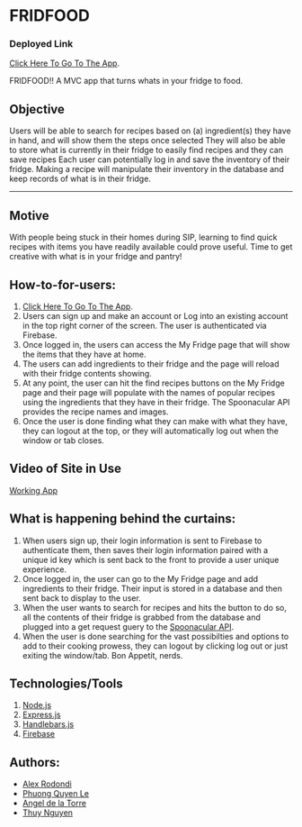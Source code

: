 # FRIDFOOD

### Deployed Link
[Click Here To Go To The App](https://fridfood-2020.herokuapp.com/).

FRIDFOOD!! A  MVC app that turns whats in your fridge to food.

## Objective

Users will be able to search for recipes based on (a) ingredient(s) they have in hand, and will show them the steps once selected
They will also be able to store what is currently in their fridge to easily find recipes and they can save recipes
Each user can potentially log in and save the inventory of their fridge. Making a recipe will manipulate their inventory in the database and keep records of what is in their fridge.

---

## Motive

With people being stuck in their homes during SIP, learning to find quick recipes with items you have readily available could prove useful. Time to get creative with what is in your fridge and pantry!

## How-to-for-users:

1. [Click Here To Go To The App](https://fridfood-2020.herokuapp.com/).
2. Users can sign up and make an account or Log into an existing account in the top right corner of the screen. The user is authenticated via Firebase.
3. Once logged in, the users can access the My Fridge page that will show the items that they have at home.
4. The users can add ingredients to their fridge and the page will reload with their fridge contents showing.
5. At any point, the user can hit the find recipes buttons on the My Fridge page and their page will populate with the names of popular recipes using the ingredients that they have in their fridge. The Spoonacular API provides the recipe names and images.
6. Once the user is done finding what they can make with what they have, they can logout at the top, or they will automatically log out when the window or tab closes.

## Video of Site in Use

[Working App](https://drive.google.com/file/d/1xsW0vCvNWL4vkZVEz3N18k36-s7lMue6/view)

## What is happening behind the curtains:
1. When users sign up, their login information is sent to Firebase to authenticate them, then saves their login information paired with a unique id key which is sent back to the front to provide a user unique experience.
2. Once logged in, the user can go to the My Fridge page and add ingredients to their fridge. Their input is stored in a database and then sent back to display to the user.
3. When the user wants to search for recipes and hits the button to do so, all the contents of their fridge is grabbed from the database and plugged into a get request guery to the [Spoonacular API](https://spoonacular.com/food-api).
4. When the user is done searching for the vast possibilties and options to add to their cooking prowess, they can logout by clicking log out or just exiting the window/tab. Bon Appetit, nerds.

## Technologies/Tools

1. [Node.js](https://nodejs.org/en/)
2. [Express.js](https://expressjs.com/)
3. [Handlebars.js](https://handlebarsjs.com/)
4. [Firebase](https://firebase.google.com/)

## Authors:

- [Alex Rodondi](https://github.com/atrodondi/)
- [Phuong Quyen Le](https://github.com/phquyenle)
- [Angel de la Torre](https://github.com/ardelato)
- [Thuy Nguyen](https://github.com/thuynguyen-nht)
